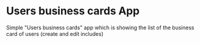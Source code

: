 # Users business cards App

Simple "Users business cards" app which is showing the list of the business card of users (create and edit includes)
